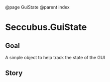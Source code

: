 @page GuiState
@parent index

Seccubus.GuiState
=================

Goal
----
A simple object to help track the state of the GUI

Story
-----
